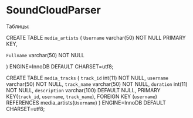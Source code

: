 # SoundCloudParser
Таблицы:

CREATE TABLE `media_artists` (
  `Username` varchar(50) NOT NULL PRIMARY KEY,
  
  `Fullname` varchar(50) NOT NULL
  
) ENGINE=InnoDB DEFAULT CHARSET=utf8;






CREATE TABLE `media_tracks` (
  `track_id` int(11) NOT NULL,
  `username` varchar(50) NOT NULL,
  `track_name` varchar(50) NOT NULL,
  `duration` int(11) NOT NULL,
  `description` varchar(100) DEFAULT NULL,
  PRIMARY KEY(`track_id`, `username`, `track_name`),
  FOREIGN KEY (`username`) REFERENCES media_artists(`Username`)
) ENGINE=InnoDB DEFAULT CHARSET=utf8;

